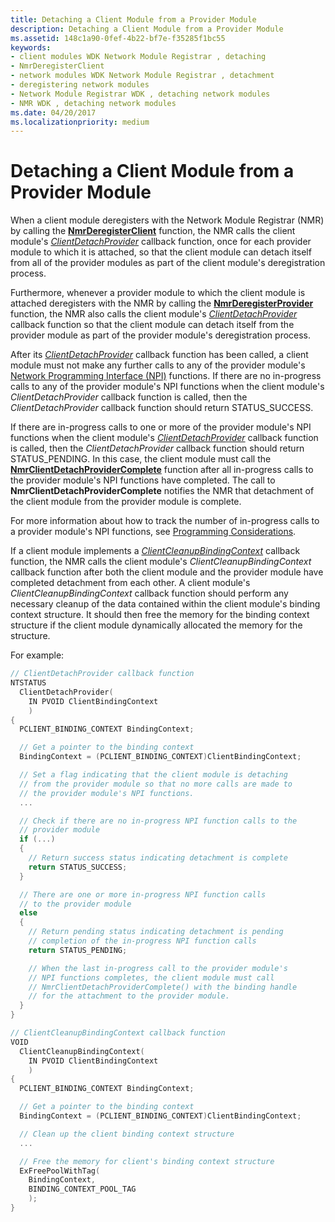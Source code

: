 ```yaml
---
title: Detaching a Client Module from a Provider Module
description: Detaching a Client Module from a Provider Module
ms.assetid: 148c1a90-0fef-4b22-bf7e-f35285f1bc55
keywords:
- client modules WDK Network Module Registrar , detaching
- NmrDeregisterClient
- network modules WDK Network Module Registrar , detachment
- deregistering network modules
- Network Module Registrar WDK , detaching network modules
- NMR WDK , detaching network modules
ms.date: 04/20/2017
ms.localizationpriority: medium
---
```


# Detaching a Client Module from a Provider Module


When a client module deregisters with the Network Module Registrar (NMR) by calling the [**NmrDeregisterClient**](https://msdn.microsoft.com/library/windows/hardware/ff568774) function, the NMR calls the client module's [*ClientDetachProvider*](https://msdn.microsoft.com/library/windows/hardware/ff544908) callback function, once for each provider module to which it is attached, so that the client module can detach itself from all of the provider modules as part of the client module's deregistration process.

Furthermore, whenever a provider module to which the client module is attached deregisters with the NMR by calling the [**NmrDeregisterProvider**](https://msdn.microsoft.com/library/windows/hardware/ff568778) function, the NMR also calls the client module's [*ClientDetachProvider*](https://msdn.microsoft.com/library/windows/hardware/ff544908) callback function so that the client module can detach itself from the provider module as part of the provider module's deregistration process.

After its [*ClientDetachProvider*](https://msdn.microsoft.com/library/windows/hardware/ff544908) callback function has been called, a client module must not make any further calls to any of the provider module's [Network Programming Interface (NPI)](network-programming-interface.md) functions. If there are no in-progress calls to any of the provider module's NPI functions when the client module's *ClientDetachProvider* callback function is called, then the *ClientDetachProvider* callback function should return STATUS\_SUCCESS.

If there are in-progress calls to one or more of the provider module's NPI functions when the client module's [*ClientDetachProvider*](https://msdn.microsoft.com/library/windows/hardware/ff544908) callback function is called, then the *ClientDetachProvider* callback function should return STATUS\_PENDING. In this case, the client module must call the [**NmrClientDetachProviderComplete**](https://msdn.microsoft.com/library/windows/hardware/ff568772) function after all in-progress calls to the provider module's NPI functions have completed. The call to **NmrClientDetachProviderComplete** notifies the NMR that detachment of the client module from the provider module is complete.

For more information about how to track the number of in-progress calls to a provider module's NPI functions, see [Programming Considerations](programming-considerations.md).

If a client module implements a [*ClientCleanupBindingContext*](https://msdn.microsoft.com/library/windows/hardware/ff544904) callback function, the NMR calls the client module's *ClientCleanupBindingContext* callback function after both the client module and the provider module have completed detachment from each other. A client module's *ClientCleanupBindingContext* callback function should perform any necessary cleanup of the data contained within the client module's binding context structure. It should then free the memory for the binding context structure if the client module dynamically allocated the memory for the structure.

For example:

```C++
// ClientDetachProvider callback function
NTSTATUS
  ClientDetachProvider(
    IN PVOID ClientBindingContext
    )
{
  PCLIENT_BINDING_CONTEXT BindingContext;

  // Get a pointer to the binding context
  BindingContext = (PCLIENT_BINDING_CONTEXT)ClientBindingContext;

  // Set a flag indicating that the client module is detaching
  // from the provider module so that no more calls are made to
  // the provider module's NPI functions.
  ...

  // Check if there are no in-progress NPI function calls to the
  // provider module
  if (...)
  {
    // Return success status indicating detachment is complete
    return STATUS_SUCCESS;
  }

  // There are one or more in-progress NPI function calls
  // to the provider module
  else
  {
    // Return pending status indicating detachment is pending
    // completion of the in-progress NPI function calls
    return STATUS_PENDING;

    // When the last in-progress call to the provider module's
    // NPI functions completes, the client module must call
    // NmrClientDetachProviderComplete() with the binding handle
    // for the attachment to the provider module.
  }
}

// ClientCleanupBindingContext callback function
VOID
  ClientCleanupBindingContext(
    IN PVOID ClientBindingContext
    )
{
  PCLIENT_BINDING_CONTEXT BindingContext;

  // Get a pointer to the binding context
  BindingContext = (PCLIENT_BINDING_CONTEXT)ClientBindingContext;

  // Clean up the client binding context structure
  ...

  // Free the memory for client's binding context structure
  ExFreePoolWithTag(
    BindingContext,
    BINDING_CONTEXT_POOL_TAG
    );
}
```

 

 





